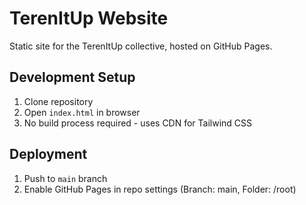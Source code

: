 # TerenItUp Website

Static site for the TerenItUp collective, hosted on GitHub Pages.

## Development Setup
1. Clone repository
2. Open `index.html` in browser
3. No build process required - uses CDN for Tailwind CSS

## Deployment
1. Push to `main` branch
2. Enable GitHub Pages in repo settings (Branch: main, Folder: /root)
